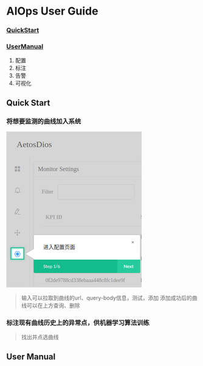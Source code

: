 # AIOps User  Guide

### [QuickStart](#quick-start)

### [UserManual](#user-manual)
1. 配置
2. 标注
3. 告警
4. 可视化

## Quick Start

### 将想要监测的曲线加入系统
![进入Setting页面](https://github.com/DerrickShine/AIOps-User-Manual/blob/master/pic/entering_setting.png)
> 输入可以拉取到曲线的url、query-body信息，测试，添加
> 添加成功后的曲线可以在上方查询、删除

### 标注现有曲线历史上的异常点，供机器学习算法训练
> 找出并点选曲线
> 

## User Manual

<!--stackedit_data:
eyJoaXN0b3J5IjpbMTM3OTQyODE4MCwtMTYzMzM2NTY3Nyw5ND
U0NTg3NTIsLTE3ODAyMTY4MTQsMjA4NDgxODg5NywtMTYxNTM4
ODA1NF19
-->
